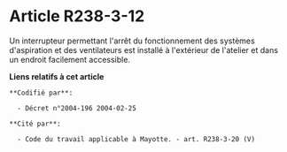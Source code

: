 # Article R238-3-12

Un interrupteur permettant l'arrêt du fonctionnement des systèmes d'aspiration et des ventilateurs est installé à l'extérieur
de l'atelier et dans un endroit facilement accessible.

**Liens relatifs à cet article**

	**Codifié par**:

	  - Décret n°2004-196 2004-02-25

	**Cité par**:

	  - Code du travail applicable à Mayotte. - art. R238-3-20 (V)
